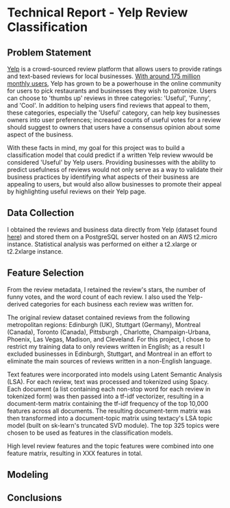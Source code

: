 # Technical Report - Yelp Review Classification

## Problem Statement
[Yelp](http://www.yelp.com) is a crowd-sourced review platform that allows users to provide ratings and text-based reviews for local businesses. [With around 175 million monthly users](https://www.yelp.com/factsheet), Yelp has grown to be a powerhouse in the online community for users to pick restaurants and businesses they wish to patronize. Users can choose to 'thumbs up' reviews in three categories: 'Useful', 'Funny', and 'Cool'. In addition to helping users find reviews that appeal to them, these categories, especially the 'Useful' category, can help key businesses owners into user preferences; increased counts of useful votes for a review should suggest to owners that users have a consensus opinion about some aspect of the business.  

With these facts in mind, my goal for this project was to build a classification model that could predict if a written Yelp review wwould be considered 'Useful' by Yelp users. Providing businesses with the ability to predict usefulness of reviews would not only serve as a way to validate their business practices by identifying what aspects of their business are appealing to users, but would also allow businesses to promote their appeal by highlighting useful reviews on their Yelp page.

## Data Collection
I obtained the reviews and business data directly from Yelp (dataset found [here](https://www.yelp.com/dataset/challenge)) and stored them on a PostgreSQL server hosted on an AWS t2.micro instance. Statistical analysis was performed on either a t2.xlarge or t2.2xlarge instance.

## Feature Selection 
From the review metadata, I retained the review's stars, the number of funny votes, and the word count of each review. I also used the Yelp-derived categories for each business each review was written for.

The original review dataset contained reviews from the following metropolitan regions: Edinburgh (UK), Stuttgart (Germany), Montreal (Canada), Toronto (Canada), Pittsburgh , Charlotte, Champaign-Urbana, Phoenix, Las Vegas, Madison, and Cleveland. For this project, I chose to restrict my training data to only reviews written in English; as a result I excluded businesses in Edinburgh, Stuttgart, and Montreal in an effort to eliminate the main sources of reviews written in a non-English language.

Text features were incorporated into models using Latent Semantic Analysis (LSA). For each review, text was processed and tokenized using Spacy. Each document (a list containing each non-stop word for each review in tokenized form) was then passed into a tf-idf vectorizer, resulting in a document-term matrix containing the tf-idf frequency of the top 10,000 features across all documents. The resulting document-term matrix was then transformed into a document-topic matrix using textacy's LSA topic model (built on sk-learn's truncated SVD module). The top 325 topics were chosen to be used as features in the classification models.

High level review features and the topic features were combined into one feature matrix, resulting in XXX features in total.

## Modeling




## Conclusions
